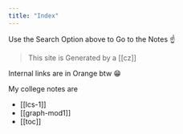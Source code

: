 ```yaml
---
title: "Index"
---
```

Use the Search Option above to Go to the Notes ☝️


> This site is Generated by a [[cz]]

Internal links are in Orange btw 😁

My college notes are 
- [[lcs-1]]
- [[graph-mod1]]
- [[toc]]